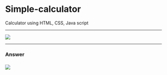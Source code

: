 # Simple-calculator
Calculator using HTML, CSS, Java script
<br>
<hr>
<img src="https://i.postimg.cc/gcxS6G8N/calpic1.png">
<hr>
<h3>Answer<h3>
<img src="https://i.postimg.cc/XYqpn1TG/calpic2.png">
